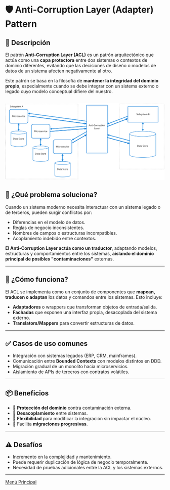 # 🛡️ Anti-Corruption Layer (Adapter) Pattern

## 🧩 Descripción

El patrón **Anti-Corruption Layer (ACL)** es un patrón arquitectónico que actúa como una **capa protectora** entre dos sistemas o contextos de dominio diferentes, evitando que las decisiones de diseño o modelos de datos de un sistema afecten negativamente al otro.

Este patrón se basa en la filosofía de **mantener la integridad del dominio propio**, especialmente cuando se debe integrar con un sistema externo o legado cuyo modelo conceptual difiere del nuestro.

![Anti-Corruption Layer (Adapter) Pattern](../images/anti-corruption-layer.png)
---

## 🎯 ¿Qué problema soluciona?

Cuando un sistema moderno necesita interactuar con un sistema legado o de terceros, pueden surgir conflictos por:

- Diferencias en el modelo de datos.
- Reglas de negocio inconsistentes.
- Nombres de campos o estructuras incompatibles.
- Acoplamiento indebido entre contextos.

**El Anti-Corruption Layer actúa como un traductor**, adaptando modelos, estructuras y comportamientos entre los sistemas, **aislando el dominio principal de posibles "contaminaciones"** externas.

---

## 🧠 ¿Cómo funciona?

El ACL se implementa como un conjunto de componentes que **mapean, traducen o adaptan** los datos y comandos entre los sistemas. Esto incluye:

- **Adaptadores** o wrappers que transforman objetos de entrada/salida.
- **Fachadas** que exponen una interfaz propia, desacoplada del sistema externo.
- **Translators/Mappers** para convertir estructuras de datos.

---

## ✅ Casos de uso comunes

- Integración con sistemas legados (ERP, CRM, mainframes).
- Comunicación entre **Bounded Contexts** con modelos distintos en DDD.
- Migración gradual de un monolito hacia microservicios.
- Aislamiento de APIs de terceros con contratos volátiles.

---

## 📦 Beneficios

- 🧼 **Protección del dominio** contra contaminación externa.
- 🔄 **Desacoplamiento** entre sistemas.
- 🔧 **Flexibilidad** para modificar la integración sin impactar el núcleo.
- 🧱 Facilita **migraciones progresivas**.

---

## ⚠️ Desafíos

- Incremento en la complejidad y mantenimiento.
- Puede requerir duplicación de lógica de negocio temporalmente.
- Necesidad de pruebas adicionales entre la ACL y los sistemas externos.

---

[Menú Principal](https://github.com/wilfredoha/cloud-architecture-patterns)